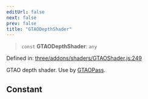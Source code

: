 ```yaml
---
editUrl: false
next: false
prev: false
title: "GTAODepthShader"
---
```


> `const` **GTAODepthShader**: `any`

Defined in: [three/addons/shaders/GTAOShader.js:249](https://github.com/DefinitelyMaybe/three-i18n/blob/fa57b79433d1c349ffb23a78727299c8d4190136/three/addons/shaders/GTAOShader.js#L249)

GTAO depth shader. Use by [GTAOPass](/addons/classes/gtaopass/).

## Constant
